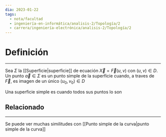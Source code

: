 ```yaml
---
dia: 2023-01-22
tags:
  - nota/facultad
  - ingeniería-en-informática/analisis-2/Topología/2
  - carrera/ingeniería-electrónica/analisis-2/Topología/2
---
```

# Definición
---
Sea $\Sigma$ la [[Superficie|superficie]] de ecuación $\vec{X} = \vec{F}(u, v)$ con $(u, v) \in D$. Un punto $\vec{a} \in \Sigma$ es un punto simple de la superficie cuando, a traves de $\vec{F}$, es imagen de un único $(u_0, v_0) \in D$

Una superficie simple es cuando todos sus puntos lo son

## Relacionado
---
Se puede ver muchas similitudes con [[Punto simple de la curva|punto simple de la curva]]